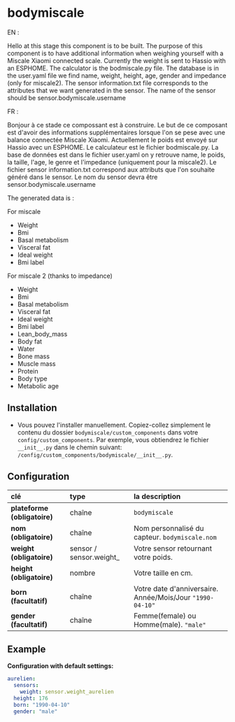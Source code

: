 # bodymiscale

EN :

Hello at this stage this component is to be built. The purpose of this component is to have additional information when weighing yourself with a Miscale Xiaomi connected scale. Currently the weight is sent to Hassio with an ESPHOME. The calculator is the bodmiscale.py file. The database is in the user.yaml file we find name, weight, height, age, gender and impedance (only for miscale2). The sensor information.txt file corresponds to the attributes that we want generated in the sensor. The name of the sensor should be sensor.bodymiscale.username

FR : 

Bonjour à ce stade ce compossant est à construire. Le but de ce composant est d'avoir des informations supplémentaires lorsque l'on se pese avec une balance connectée Miscale Xiaomi. Actuellement le poids est envoyé sur Hassio avec un ESPHOME. Le calculateur est le fichier bodmiscale.py. La base de données est dans le fichier user.yaml on y retrouve name, le poids, la taille, l'age, le genre et l'impedance (uniquement pour la miscale2). Le fichier sensor information.txt correspond aux attributs que l'on souhaite généré dans le sensor. Le nom du sensor devra être sensor.bodymiscale.username

The generated data is :

For miscale

- Weight
- Bmi
- Basal metabolism
- Visceral fat
- Ideal weight
- Bmi label

For miscale 2 (thanks to impedance)

- Weight
- Bmi
- Basal metabolism
- Visceral fat
- Ideal weight
- Bmi label
- Lean_body_mass
- Body fat
- Water
- Bone mass
- Muscle mass
- Protein
- Body type
- Metabolic age 
 
 ## Installation

- Vous pouvez l'installer manuellement. Copiez-collez simplement le contenu du
dossier `bodymiscale/custom_components` dans votre` config/custom_components`. 
Par exemple, vous obtiendrez le fichier `__init__.py` dans le chemin suivant:
`/config/custom_components/bodymiscale/__init__.py`.

## Configuration
clé | type | la description
:--- | :--- | :---
**plateforme (obligatoire)** | chaîne | `bodymiscale`
**nom (obligatoire)** | chaîne | Nom personnalisé du capteur. `bodymiscale.nom`
**weight (obligatoire)** | sensor / sensor.weight_ | Votre sensor retournant votre poids.
**height (obligatoire)** | nombre | Votre taille en cm. 
**born (facultatif)** | chaîne | Votre date d'anniversaire. Année/Mois/Jour `"1990-04-10"`
**gender (facultatif)** | chaîne | Femme(female) ou Homme(male). `"male"` 

## Example
**Configuration with default settings:**
```yaml
aurelien:
  sensors:
    weight: sensor.weight_aurelien
  height: 176
  born: "1990-04-10"
  gender: "male"
```


